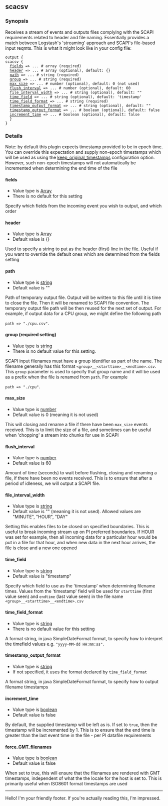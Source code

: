 <html>
<head>
<meta charset="UTF-8">
<title>Logstash for SCAPI - output scacsv</title>
<link rel="stylesheet" href="http://logstash.net/style.css">
</head>
<body>
<div class="container">
<div class="header">

<!--main content goes here, yo!-->
<div class="content_wrapper">
<h2>scacsv</h2>
<h3> Synopsis </h3>
Receives a stream of events and outputs files complying with the SCAPI requirements related to header and file naming.
Essentially provides a match between Logstash's 'streaming' approach and SCAPI's file-based input reqmts.
This is what it might look like in your config file:
<pre><code>output {
scacsv {
  <a href="#fields">fields</a> => ... # array (required)
  <a href="#header">header</a> => ... # array (optional), default: {}
  <a href="#path">path</a> => ... # string (required)
  <a href="#group">group</a> => ... # string (required)
  <a href="#max_size">max_size</a> => ... # number (optional), default: 0 (not used)
  <a href="#flush_interval">flush_interval</a> => ... # number (optional), default: 60
  <a href="#file_interval_width">file_interval_width</a> => ... # string (optional), default: ""
  <a href="#time_field">time_field</a> => ... # string (optional), default: 'timestamp'
  <a href="#time_field_format">time_field_format</a> => ... # string (required)
  <a href="#timestamp_output_format">timestamp_output_format</a> => ... # string (optional), default: ""
  <a href="#force_GMT_filenames">timestamp_output_format</a> => ... # boolean (optional), default: false
  <a href="#increment_time">increment_time</a> => ... # boolean (optional), default: false
  }
}
</code></pre>
<h3> Details </h3>
Note: by default this plugin expects timestamp provided to be in epoch time. You can override this expectation and supply non-epoch timestamps which will be used as using the <a href="#keep_original_timestamps">keep_original_timestamps</a> configuration option. However, such non-epoch timestamps will not automatically be incremented when determining the end time of the file
<h4>
<a name="fields">
fields
</a>
</h4>
<ul>
<li> Value type is <a href="http://logstash.net/docs/1.4.2/configuration#array">Array</a> </li>
<li> There is no default for this setting </li>
</ul>
<p>Specify which fields from the incoming event you wish to output, and which order</p>
<h4>
<a name="header">
header
</a>
</h4>
<ul>
<li> Value type is <a href="http://logstash.net/docs/1.4.2/configuration#hash">Array</a> </li>
<li> Default value is {} </li>
</ul>
<p>
Used to specify a string to put as the header (first) line in the file. Useful if you want to override the default ones which are determined from the fields setting
</p>
<h4>
<a name="path">
path
</a>
</h4>
<ul>
<li> Value type is <a href="http://logstash.net/docs/1.4.2/configuration#string">string</a> </li>
<li> Default value is "" </li>
</ul>
<p>Path of temporary output file. Output will be written to this file until it is time to close the file. Then it will be renamed to SCAPI file convention. The temporary output file path will be then reused for the next set of output. For example, if output data for a CPU group, we might define the following path </p>
</p><code>path =&gt; "./cpu.csv"</code>.</p>
<h4>
<a name="group">
group (required setting)
</a>
</h4>
<ul>
<li> Value type is <a href="http://logstash.net/docs/1.4.2/configuration#dytomh">string</a> </li>
<li> There is no default value for this setting. </li>
</ul>
<p>SCAPI input filenames must have a group identifier as part of the name. The filename generally has this format <code>&lt;group&gt;__&lt;starttime&gt;__&lt;endtime&gt;.csv</code>. This <code>group</code> parameter is used to specify that group name and it will be used as a prefix when the file is renamed from <code>path</code>. For example</p>
<p><code>path =&gt; "./cpu"</code>.</p>
<h4>
<a name="max_size">
max_size
</a>
</h4>
<ul>
<li> Value type is <a href="../configuration#number">number</a> </li>
<li> Default value is 0 (meaning it is not used)</li>
</ul>
<p>This will closing and rename a file if there have been <code>max_size</code> events received. This is to limit the size of a file, and sometimes can be useful when 'chopping' a stream into chunks for use in SCAPI</p>
<h4>
<a name="flush_interval">
flush_interval
</a>
</h4>
<ul>
<li> Value type is <a href="../configuration#number">number</a> </li>
<li> Default value is 60 </li>
</ul>
<p>Amount of time (seconds) to wait before flushing, closing and renaming a file, if there have been no events received. This is to ensure that after a period of idleness, we will output a SCAPI file.</p>
<h4>
<a name="file_interval_width">
file_interval_width
</a>
</h4>
<ul>
<li> Value type is <a href="../configuration#string">string</a> </li>
<li> Default value is "" (meaning it is not used). Allowed values are "MINUTE", "HOUR", "DAY"</li>
</ul>
<p>Setting this enables files to be closed on specified boundaries. This is useful to break incoming stream up on PI preferred boundaries.  If HOUR was set for example, then all incoming data for a particular hour would be put in a file for that hour, and when new data in the next hour arrives, the file is close and a new one opened</p>
<h4>
<a name="time_field">
time_field
</a>
</h4>
<ul>
<li> Value type is <a href="../configuration#string">string</a> </li>
<li> Default value is "timestamp"</li>
</ul>
<p>Specify which field to use as the 'timestamp' when determining filename times. Values from the 'timestamp' field will be used for <code>starttime</code> (first value seen) and <code>endtime</code> (last value seen) in the file name <code>&lt;group&gt;__&lt;starttime&gt;__&lt;endtime&gt;.csv</code></p>
<h4>
<a name="time_field_format (required setting)">
time_field_format
</a>
</h4>
<ul>
<li> Value type is <a href="../configuration#string">string</a> </li>
<li> There is no default value for this setting</li>
</ul>
<p>A format string, in java SimpleDateFormat format, to specify how to interpret the timefield values e.g. <code>"yyyy-MM-dd HH:mm:ss"</code>. </p>
<h4>
<a name="timestamp_output_format">
timestamp_output_format
</a>
</h4>
<ul>
<li> Value type is <a href="../configuration#string">string</a> </li>
<li> If not specified, it uses the format declared by <code>time_field_format</code></li>
</ul>
<p>A format string, in java SimpleDateFormat format, to specify how to output filename timestamps</p>
<h4>
<a name="increment_time">
increment_time
</a>
</h4>
<ul>
<li> Value type is <a href="../configuration#boolean">boolean</a> </li>
<li> Default value is false</li>
</ul>
<p>
By default, the supplied timestamp will be left as is. If set to <code>true</code>, then the timestamp will be incremented by 1. This is to ensure that the end time is greater than the last event time in the file - per PI datafile requirements
</p>
<h4>
<a name="force_GMT_filenames">
force_GMT_filenames
</a>
</h4>
<ul>
<li> Value type is <a href="../configuration#boolean">boolean</a> </li>
<li> Default value is false</li>
</ul>
<p>
When set to true, this will ensure that the filenames are rendered with GMT timestamps, independent of what the the locale for the host is set to. This is primarily useful when ISO8601 format timestamps are used
</p>
<hr>
</div>
<div class="clear">
</div>
</div>
</div>
<!--closes main container div-->
<div class="clear">
</div>
<div class="footer">
<p>
Hello! I'm your friendly footer. If you're actually reading this, I'm impressed.
</p>
</div>
<noscript>
<div style="display:inline;">
<img height="1" width="1" style="border-style:none;" alt="" src="//googleads.g.doubleclick.net/pagead/viewthroughconversion/985891458/?value=0&amp;guid=ON&amp;script=0"/>
</div>
</noscript>
<script src="/js/patch.js?1.4.2"></script>
</body>
</html>

